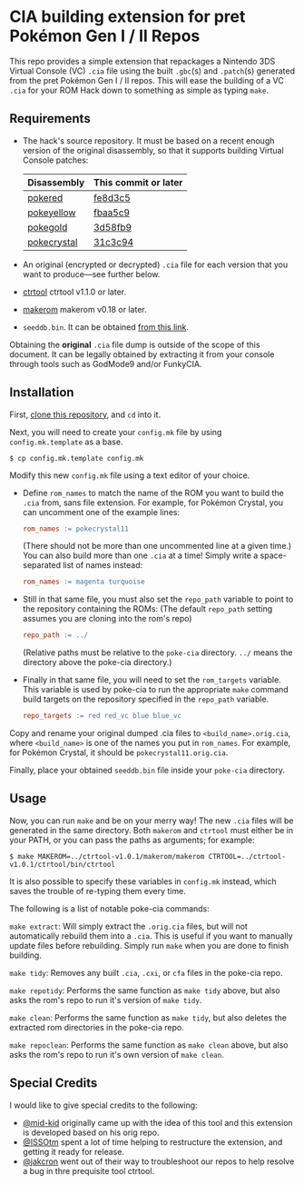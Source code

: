 # CIA building extension for pret Pokémon Gen I / II Repos

This repo provides a simple extension that repackages a Nintendo 3DS Virtual Console (VC) `.cia` file using the built `.gbc`(s) and `.patch`(s) generated from the pret Pokémon Gen I / II repos. This will ease the building of a VC `.cia` for your ROM Hack down to something as simple as typing `make`.

## Requirements

* The hack's source repository. It must be based on a recent enough version of the original disassembly, so that it supports building Virtual Console patches:
  
  | **Disassembly**                                    | **This commit or later**                                                                       |
  | -------------------------------------------------- | ---------------------------------------------------------------------------------------------- |
  | [pokered](https://github.com/pret/pokered)         | [fe8d3c5](https://github.com/pret/pokered/commit/fe8d3c51a4056f0dd61dbef332ad9e714b82089a)     |
  | [pokeyellow](https://github.com/pret/pokeyellow)   | [fbaa5c9](https://github.com/pret/pokeyellow/commit/fbaa5c9d4b48c000a52860a8392fc423c4e312f9)  |
  | [pokegold](https://github.com/pret/pokegold)       | [3d58fb9](https://github.com/pret/pokegold/commit/3d58fb95569be74c6c229118a425fa22628f1dc3)    |
  | [pokecrystal](https://github.com/pret/pokecrystal) | [31c3c94](https://github.com/pret/pokecrystal/commit/31c3c94d64e1ac1e40c95acfda7de8b99b4f302b) |

* An original (encrypted or decrypted) `.cia` file for each version that you want to produce—see further below.

* [ctrtool](https://github.com/3DSGuy/Project_CTR) ctrtool v1.1.0 or later.

* [makerom](https://github.com/3DSGuy/Project_CTR) makerom v0.18 or later.

* `seeddb.bin`. It can be obtained [from this link](https://github.com/ihaveamac/3DS-rom-tools/raw/master/seeddb/seeddb.bin).

Obtaining the **original** `.cia` file dump is outside of the scope of this document. It can be legally obtained by extracting it from your console through tools such as GodMode9 and/or FunkyCIA.

## Installation

First, [clone this repository](https://docs.github.com/en/repositories/creating-and-managing-repositories/cloning-a-repository), and `cd` into it.

Next, you will need to create your `config.mk` file by using `config.mk.template` as a base.

```console
$ cp config.mk.template config.mk
```

Modify this new `config.mk` file using a text editor of your choice.

- Define `rom_names` to match the name of the ROM you want to build the `.cia` from, sans file extension.
  For example, for Pokémon Crystal, you can uncomment one of the example lines:
  
  ```makefile
  rom_names := pokecrystal11
  ```
  
  (There should not be more than one uncommented line at a given time.)
  You can also build more than one `.cia` at a time!
  Simply write a space-separated list of names instead:
  
  ```makefile
  rom_names := magenta turquoise
  ```

- Still in that same file, you must also set the `repo_path` variable to point to the repository containing the ROMs: (The default `repo_path` setting assumes you are cloning into the rom's repo)
  
  ```makefile
  repo_path := ../
  ```
  
  (Relative paths must be relative to the `poke-cia` directory. `../` means the directory above the poke-cia directory.)
  
- Finally in that same file, you will need to set the `rom_targets` variable. This variable is used by poke-cia to run the appropriate `make` command build targets on the repository specified in the `repo_path` variable. 

  ```makefile
  repo_targets := red red_vc blue blue_vc
  ```

Copy and rename your original dumped .cia files to `<build_name>.orig.cia`, where `<build_name>` is one of the names you put in `rom_names`.
For example, for Pokémon Crystal, it should be `pokecrystal11.orig.cia`.

Finally, place your obtained `seeddb.bin` file inside your `poke-cia` directory.

## Usage

Now, you can run `make` and be on your merry way!
The new `.cia` files will be generated in the same directory.
Both `makerom` and `ctrtool` must either be in your PATH, or you can pass the paths as arguments; for example:

```console
$ make MAKEROM=../ctrtool-v1.0.1/makerom/makerom CTRTOOL=../ctrtool-v1.0.1/ctrtool/bin/ctrtool
```

It is also possible to specify these variables in `config.mk` instead, which saves the trouble of re-typing them every time.

The following is a list of notable poke-cia commands:

`make extract`: Will simply extract the `.orig.cia` files, but will not automatically rebuild them into a `.cia`. This is useful if you want to manually update files before rebuilding. Simply run `make` when you are done to finish building.

`make tidy`: Removes any built `.cia`, `.cxi`, or `cfa` files in the poke-cia repo.

`make repotidy`: Performs the same function as `make tidy` above, but also asks the rom's repo to run it's version of `make tidy`.

`make clean`: Performs the same function as `make tidy`, but also deletes the extracted rom directories in the poke-cia repo.

`make repoclean`: Performs the same function as `make clean` above, but also asks the rom's repo to run it's own version of `make clean`. 

## Special Credits

I would like to give special credits to the following:

* [@mid-kid](https://github.com/mid-kid) originally came up with the idea of this tool and this extension is developed based on his orig repo.
* [@ISSOtm](https://github.com/ISSOtm) spent a lot of time helping to restructure the extension, and getting it ready for release.
* [@jakcron](https://github.com/jakcron) went out of their way to troubleshoot our repos to help resolve a bug in thre prequisite tool ctrtool. 
